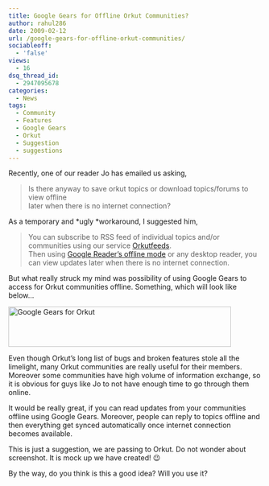 ```yaml
---
title: Google Gears for Offline Orkut Communities?
author: rahul286
date: 2009-02-12
url: /google-gears-for-offline-orkut-communities/
sociableoff:
  - 'false'
views:
  - 16
dsq_thread_id:
  - 2947095678
categories:
  - News
tags:
  - Community
  - Features
  - Google Gears
  - Orkut
  - Suggestion
  - suggestions
---
```

Recently, one of our reader Jo has emailed us asking,

> Is there anyway to save orkut topics or download topics/forums to view offline   
> later when there is no internet connection?

As a temporary and *ugly *workaround, I suggested him,

> You can subscribe to RSS feed of individual topics and/or communities using our service <a href="http://www.orkutfeeds.com/" onclick="_gaq.push(['_trackEvent', 'outbound-article', 'http://www.orkutfeeds.com/', 'Orkutfeeds']);" >Orkutfeeds</a>.   
> Then using [Google Reader’s offline mode][1] or any desktop reader, you can view updates later when there is no internet connection.

But what really struck my mind was possibility of using Google Gears to access for Orkut communities offline. Something, which will look like below…

[<img class="wp-image-51101" height="80" alt="Google Gears for Orkut" src="http://cdn.devilsworkshop.org/files/2009/02/googlegearsfororkut-thumb.png" width="442" border="0" />][2] 

Even though Orkut’s long list of bugs and broken features stole all the limelight, many Orkut communities are really useful for their members. Moreover some communities have high volume of information exchange, so it is obvious for guys like Jo to not have enough time to go through them online.

It would be really great, if you can read updates from your communities offline using Google Gears. Moreover, people can reply to topics offline and then everything get synced automatically once internet connection becomes available.

This is just a suggestion, we are passing to Orkut. Do not wonder about screenshot. It is mock up we have created! 😉

By the way, do you think is this a good idea? Will you use it?

 [1]: http://devilsworkshop.org/google-reader-4-steps-guide-to-read-2000-posts-offline/
 [2]: http://cdn.devilsworkshop.org/files/2009/02/googlegearsfororkut.png
